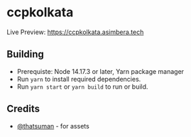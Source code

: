 # ccpkolkata

Live Preview: <https://ccpkolkata.asimbera.tech>

## Building

- Prerequiste: Node 14.17.3 or later, Yarn package manager
- Run `yarn` to install required dependencies.
- Run `yarn start` or `yarn build` to run or build.

## Credits

- [@thatsuman](https://github.com/thatsuman) - for assets
